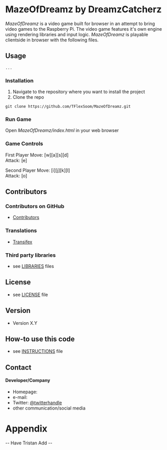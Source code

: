 MazeOfDreamz by DreamzCatcherz
======
*MazeOfDreamz* is a video game built for browser in an attempt to bring video games to the Raspberry Pi. The video game
features it's own engine using rendering libraries and input logic. *MazeOfDreamz* is playable clientside in browser with the
following files.

## Usage
```$ git clone https://github.com/username/software-project.git
...
```
### Installation

1. Navigate to the repository where you want to install the project
2. Clone the repo

```
git clone https://github.com/TFlexSoom/MazeOfDreamz.git
```  

### Run Game

Open *MazeOfDreamz/index.html* in your web browser

### Game Controls

First Player
Move: [w][a][s][d]  
Attack: [e]

Second Player
Move: [i][j][k][l]  
Attack: [o]

## Contributors

### Contributors on GitHub
* [Contributors](https://github.com/username/sw-name/graphs/contributors)

### Translations
* [Transifex](https://www.transifex.com/projects/p/sw-name/)

### Third party libraries
* see [LIBRARIES](https://github.com/username/sw-name/blob/master/LIBRARIES.md) files

## License 
* see [LICENSE](https://github.com/username/sw-name/blob/master/LICENSE.md) file

## Version 
* Version X.Y

## How-to use this code
* see [INSTRUCTIONS](https://github.com/username/sw-name/blob/master/INSTRUCTIONS.md) file

## Contact
#### Developer/Company
* Homepage: 
* e-mail: 
* Twitter: [@twitterhandle](https://twitter.com/twitterhandle "twitterhandle on twitter")
* other communication/social media

# Appendix
-- Have Tristan Add --
